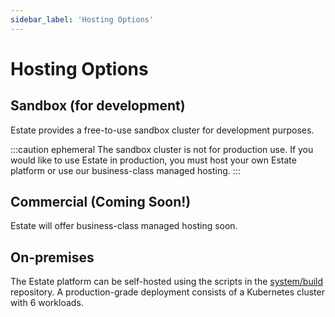 ```yaml
---
sidebar_label: 'Hosting Options'
---
```


# Hosting Options

## Sandbox (for development)

Estate provides a free-to-use sandbox cluster for development purposes.

:::caution ephemeral
The sandbox cluster is not for production use. If you would like to use Estate in production, you must host your own Estate platform or use our business-class managed hosting.
:::

## Commercial (Coming Soon!)

Estate will offer business-class managed hosting soon.

## On-premises

The Estate platform can be self-hosted using the scripts in the [system/build](https://github.com/EstateJS/system) repository. A production-grade deployment consists of a Kubernetes cluster with 6 workloads.